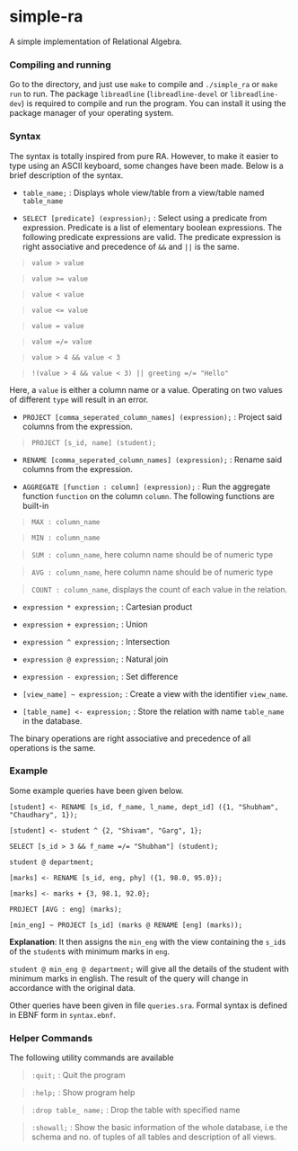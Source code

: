 # simple-ra
A simple implementation of Relational Algebra.

### Compiling and running

Go to the directory, and just use `make` to compile and `./simple_ra` or `make run` to run. The package `libreadline` (`libreadline-devel` or `libreadline-dev`) is required to compile and run the program. You can install it using the package manager of your operating system.

### Syntax

The syntax is totally inspired from pure RA. However, to make it easier to type using an ASCII
keyboard, some changes have been made. Below is a brief description of the syntax.

* `table_name;` : Displays whole view/table from a view/table named `table_name`

* `SELECT [predicate] (expression);` : Select using a predicate from expression. Predicate is a list of elementary boolean expressions. The following predicate expressions are valid. The predicate expression is right associative and precedence of `&&` and `||` is the same.

>`value > value`

>`value >= value`

>`value < value`

>`value <= value`

>`value = value`

>`value =/= value`

>`value > 4 && value < 3`

>`!(value > 4 && value < 3) || greeting =/= "Hello" `

Here, a `value` is either a column name or a value. Operating on two values of different `type` will result in an error.

* `PROJECT [comma_seperated_column_names] (expression);` : Project said columns from the expression.

>`PROJECT [s_id, name] (student);`

* `RENAME [comma_seperated_column_names] (expression);` : Rename said columns from the expression.

* `AGGREGATE [function : column] (expression);` : Run the aggregate function `function` on the column `column`. The following functions are built-in

>`MAX : column_name`

>`MIN : column_name`

>`SUM : column_name`, here column name should be of numeric type

>`AVG : column_name`, here column name should be of numeric type

>`COUNT : column_name`, displays the count of each value in the relation.

* `expression * expression;` : Cartesian product

* `expression + expression;` : Union

* `expression ^ expression;` : Intersection

* `expression @ expression;` : Natural join

* `expression - expression;` : Set difference

* `[view_name] ~ expression;` : Create a view with the identifier `view_name`.

* `[table_name] <- expression;` : Store the relation with name `table_name` in the database.

The binary operations are right associative and precedence of all operations is the same.

### Example

Some example queries have been given below.

`[student] <- RENAME [s_id, f_name, l_name, dept_id] ({1, "Shubham", "Chaudhary", 1});`

`[student] <- student ^ {2, "Shivam", "Garg", 1};`

`SELECT [s_id > 3 && f_name =/= "Shubham"] (student);`

`student @ department;`

`[marks] <- RENAME [s_id, eng, phy] ({1, 98.0, 95.0});`

`[marks] <- marks + {3, 98.1, 92.0};`

`PROJECT [AVG : eng] (marks);`

`[min_eng] ~ PROJECT [s_id] (marks @ RENAME [eng] (marks));`

__Explanation__: It then assigns the `min_eng` with the view containing the `s_id`s of the `student`s with minimum marks in `eng`.

`student @ min_eng @ department;` will give all the details of the student with minimum marks in english. The result of the query will change in accordance with the original data.

Other queries have been given in file `queries.sra`. Formal syntax is defined in EBNF form in `syntax.ebnf`.

### Helper Commands

The following utility commands are available

> `:quit;` : Quit the program

> `:help;` : Show program help

> `:drop table_ name;` : Drop the table with specified name

> `:showall;` : Show the basic information of the whole database, i.e the schema and no. of tuples of all tables and description of all views.

